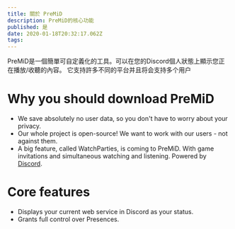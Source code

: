 ```yaml
---
title: 關於 PreMiD
description: PreMiD的核心功能
published: 是
date: 2020-01-18T20:32:17.062Z
tags:
---
```


PreMiD是一個簡單可自定義化的工具。可以在您的Discord個人狀態上顯示您正在播放/收聽的內容。 它支持許多不同的平台并且将会支持多个用户

# Why you should download PreMiD
- We save absolutely no user data, so you don't have to worry about your privacy.
- Our whole project is open-source! We want to work with our users - not against them.
- A big feature, called WatchParties, is coming to PreMiD. With game invitations and simultaneous watching and listening. Powered by [Discord](https://discordapp.com/).

# Core features
- Displays your current web service in Discord as your status.
- Grants full control over Presences.